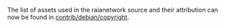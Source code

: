 The list of assets used in the raianetwork source and their attribution can now be found in [contrib/debian/copyright](../contrib/debian/copyright).

